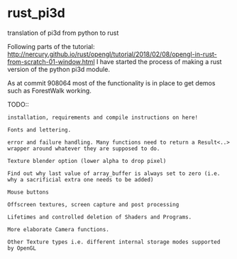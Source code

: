 # rust_pi3d
translation of pi3d from python to rust

Following parts of the tutorial:
http://nercury.github.io/rust/opengl/tutorial/2018/02/08/opengl-in-rust-from-scratch-01-window.html
I have started the process of making a rust version of the python pi3d
module.

As at commit 908064 most of the functionality is in place to get demos such
as ForestWalk working.

TODO::

    installation, requirements and compile instructions on here!

    Fonts and lettering.

    error and failure handling. Many functions need to return a Result<..>
    wrapper around whatever they are supposed to do.

    Texture blender option (lower alpha to drop pixel)

    Find out why last value of array_buffer is always set to zero (i.e.
    why a sacrificial extra one needs to be added)

    Mouse buttons

    Offscreen textures, screen capture and post processing

    Lifetimes and controlled deletion of Shaders and Programs.

    More elaborate Camera functions.

    Other Texture types i.e. different internal storage modes supported
    by OpenGL
